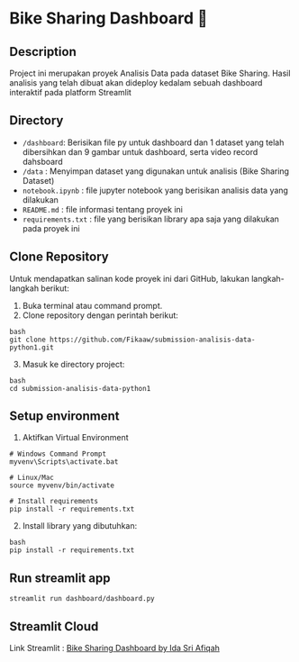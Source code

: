 # Bike Sharing Dashboard 🚵

## Description

Project ini merupakan proyek Analisis Data pada dataset Bike Sharing. Hasil analisis yang telah dibuat akan dideploy kedalam sebuah dashboard interaktif pada platform Streamlit

## Directory

- `/dashboard`: Berisikan file py untuk dashboard dan 1 dataset yang telah dibersihkan dan 9 gambar untuk dashboard, serta video record dahsboard
- `/data` : Menyimpan dataset yang digunakan untuk analisis (Bike Sharing Dataset)
- `notebook.ipynb` : file jupyter notebook yang berisikan analisis data yang dilakukan
- `README.md` : file informasi tentang proyek ini
- `requirements.txt` : file yang berisikan library apa saja yang dilakukan pada proyek ini

## Clone Repository
Untuk mendapatkan salinan kode proyek ini dari GitHub, lakukan langkah-langkah berikut:

1. Buka terminal atau command prompt.
2. Clone repository dengan perintah berikut:
```
bash
git clone https://github.com/Fikaaw/submission-analisis-data-python1.git
```
3. Masuk ke directory project:
```
bash
cd submission-analisis-data-python1
```

## Setup environment 

1. Aktifkan Virtual Environment
```
# Windows Command Prompt
myvenv\Scripts\activate.bat

# Linux/Mac
source myvenv/bin/activate

# Install requirements
pip install -r requirements.txt
```

2. Install library yang dibutuhkan:
```
bash
pip install -r requirements.txt
```

## Run streamlit app
```
streamlit run dashboard/dashboard.py
```

## Streamlit Cloud 
Link Streamlit : <a href='https://bikesharing-fikaaw.streamlit.app/' target='_blank' title='Bike Sharing Dashboard by Ida Sri Afiqah | Streamlit'>Bike Sharing Dashboard by Ida Sri Afiqah</a>
